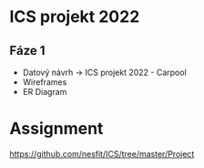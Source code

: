 # ICS projekt 2022
## Fáze 1
- Datový návrh -> ICS projekt 2022 - Carpool 
- Wireframes
- ER Diagram

# Assignment
https://github.com/nesfit/ICS/tree/master/Project